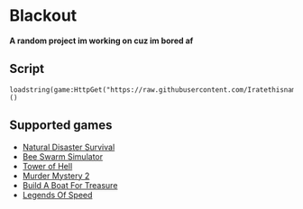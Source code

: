 # Blackout
**A random project im working on cuz im bored af**

## Script
```
loadstring(game:HttpGet("https://raw.githubusercontent.com/Iratethisname10/Blackout/main/Loader.lua"))()
```

## Supported games
* [Natural Disaster Survival](https://www.roblox.com/games/189707/Natural-Disaster-Survival)
* [Bee Swarm Simulator](https://www.roblox.com/games/1537690962/Bee-Swarm-Simulator)
* [Tower of Hell](https://www.roblox.com/games/1962086868/Tower-of-Hell)
* [Murder Mystery 2](https://www.roblox.com/games/142823291/Murder-Mystery-2)
* [Build A Boat For Treasure](https://www.roblox.com/games/537413528/Build-A-Boat-For-Treasure)
* [Legends Of Speed](https://www.roblox.com/games/3101667897/Legends-Of-Speed)
